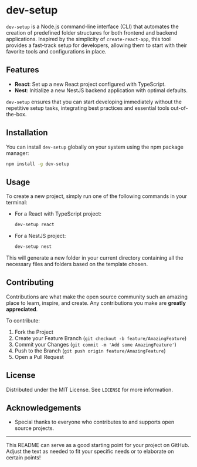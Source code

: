 # dev-setup

`dev-setup` is a Node.js command-line interface (CLI) that automates the creation of predefined folder structures for both frontend and backend applications. Inspired by the simplicity of `create-react-app`, this tool provides a fast-track setup for developers, allowing them to start with their favorite tools and configurations in place.

## Features

- **React**: Set up a new React project configured with TypeScript.
- **Nest**: Initialize a new NestJS backend application with optimal defaults.

`dev-setup` ensures that you can start developing immediately without the repetitive setup tasks, integrating best practices and essential tools out-of-the-box.

## Installation

You can install `dev-setup` globally on your system using the npm package manager:

```bash
npm install -g dev-setup
```

## Usage

To create a new project, simply run one of the following commands in your terminal:

- For a React with TypeScript project:

  ```bash
  dev-setup react
  ```

- For a NestJS project:

  ```bash
  dev-setup nest
  ```

This will generate a new folder in your current directory containing all the necessary files and folders based on the template chosen.

## Contributing

Contributions are what make the open source community such an amazing place to learn, inspire, and create. Any contributions you make are **greatly appreciated**.

To contribute:

1. Fork the Project
2. Create your Feature Branch (`git checkout -b feature/AmazingFeature`)
3. Commit your Changes (`git commit -m 'Add some AmazingFeature'`)
4. Push to the Branch (`git push origin feature/AmazingFeature`)
5. Open a Pull Request

## License

Distributed under the MIT License. See `LICENSE` for more information.

## Acknowledgements

- Special thanks to everyone who contributes to and supports open source projects.

---

This README can serve as a good starting point for your project on GitHub. Adjust the text as needed to fit your specific needs or to elaborate on certain points!
